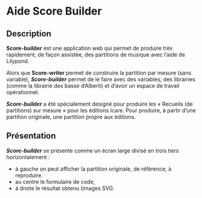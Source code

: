 # Aide Score Builder

## Description

**Score-builder** est une application web qui permet de produire très rapidement, de façon assistée, des partitions de musique avec l’aide de Lilypond.

Alors que **Score-writer** permet de construire la partition par mesure (sans variable), ***Score-builder*** permet de le faire avec des variables, des librairies (comme la librairie des basse d’Alberti) et d’avoir un espace de travail opérationnel.

***Score-builder*** a été spécialement designé pour produire les « Recueils (de partitions) sur mesure » pour les éditions Icare. Pour produire, à partir d’une partition originale, une partition propre aux éditions.

## Présentation

***Score-builder*** se présente comme un écran large divisé en trois tiers horizontalement :

* à gauche on peut afficher la partition originale, de référence, à reproduire.
* au centre le formulaire de code,
* à droite le résultat obtenu (images SVG.
